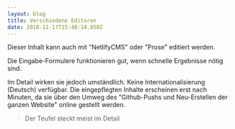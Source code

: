 ```yaml
---
layout: blog
title: Verschiedene Editoren
date: 2018-11-17T15:48:14.050Z
---
```



Dieser Inhalt kann auch mit "NetlifyCMS" oder "Prose" editiert werden.

Die Eingabe-Formulere funktionieren gut, wenn schnelle Ergebnisse nötig sind.

Im Detail wirken sie jedoch umständlich. Keine Internationalisierung (Deutsch) verfügbar. Die eingepflegten Inhalte erscheinen erst nach Minuten, da sie über den Umweg des "Github-Pushs und Neu-Erstellen der ganzen Website" online gestellt werden.
> Der Teufel steckt meist im Detail

